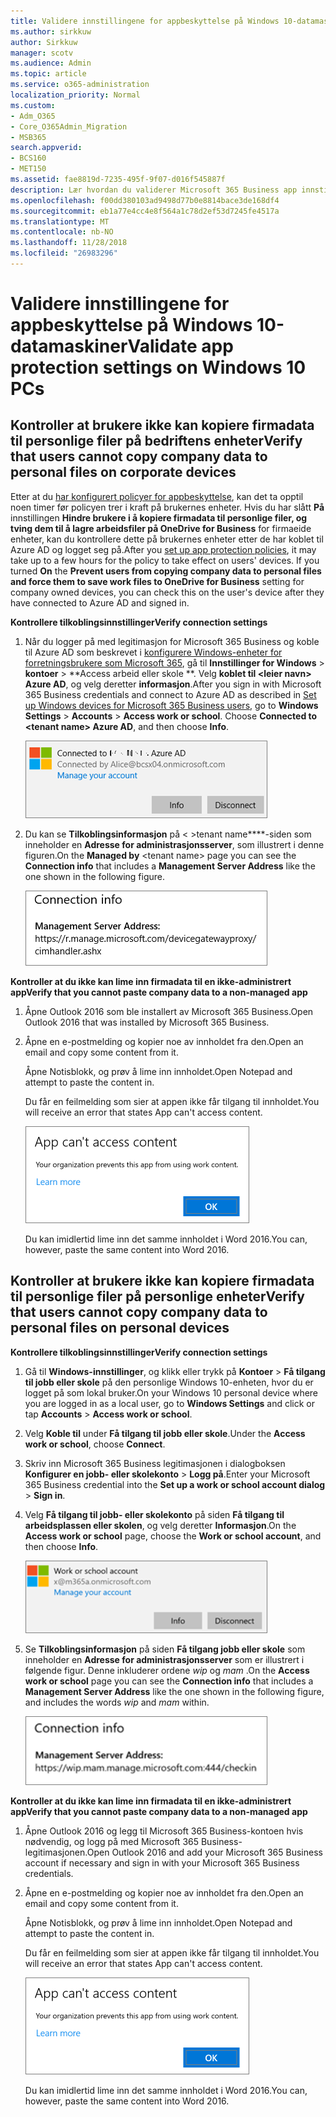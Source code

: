 ```yaml
---
title: Validere innstillingene for appbeskyttelse på Windows 10-datamaskiner
ms.author: sirkkuw
author: Sirkkuw
manager: scotv
ms.audience: Admin
ms.topic: article
ms.service: o365-administration
localization_priority: Normal
ms.custom:
- Adm_O365
- Core_O365Admin_Migration
- MSB365
search.appverid:
- BCS160
- MET150
ms.assetid: fae8819d-7235-495f-9f07-d016f545887f
description: Lær hvordan du validerer Microsoft 365 Business app innstillinger i Windows 10 enheter.
ms.openlocfilehash: f00dd380103ad9498d77b0e8814bace3de168df4
ms.sourcegitcommit: eb1a77e4cc4e8f564a1c78d2ef53d7245fe4517a
ms.translationtype: MT
ms.contentlocale: nb-NO
ms.lasthandoff: 11/28/2018
ms.locfileid: "26983296"
---
```

# <a name="validate-app-protection-settings-on-windows-10-pcs"></a><span data-ttu-id="01b68-103">Validere innstillingene for appbeskyttelse på Windows 10-datamaskiner</span><span class="sxs-lookup"><span data-stu-id="01b68-103">Validate app protection settings on Windows 10 PCs</span></span>

## <a name="verify-that-users-cannot-copy-company-data-to-personal-files-on-corporate-devices"></a><span data-ttu-id="01b68-104">Kontroller at brukere ikke kan kopiere firmadata til personlige filer på bedriftens enheter</span><span class="sxs-lookup"><span data-stu-id="01b68-104">Verify that users cannot copy company data to personal files on corporate devices</span></span>

<span data-ttu-id="01b68-p101">Etter at du [har konfigurert policyer for appbeskyttelse](protection-settings-for-windows-10-devices.md), kan det ta opptil noen timer før policyen trer i kraft på brukernes enheter. Hvis du har slått **På** innstillingen **Hindre brukere i å kopiere firmadata til personlige filer, og tving dem til å lagre arbeidsfiler på OneDrive for Business** for firmaeide enheter, kan du kontrollere dette på brukernes enheter etter de har koblet til Azure AD og logget seg på.</span><span class="sxs-lookup"><span data-stu-id="01b68-p101">After you [set up app protection policies](protection-settings-for-windows-10-devices.md), it may take up to a few hours for the policy to take effect on users' devices. If you turned **On** the **Prevent users from copying company data to personal files and force them to save work files to OneDrive for Business** setting for company owned devices, you can check this on the user's device after they have connected to Azure AD and signed in.</span></span> 
  
 <span data-ttu-id="01b68-107">**Kontrollere tilkoblingsinnstillinger**</span><span class="sxs-lookup"><span data-stu-id="01b68-107">**Verify connection settings**</span></span>
  
1. <span data-ttu-id="01b68-p102">Når du logger på med legitimasjon for Microsoft 365 Business og koble til Azure AD som beskrevet i [konfigurere Windows-enheter for forretningsbrukere som Microsoft 365](set-up-windows-devices.md), gå til **Innstillinger for Windows** \> **kontoer** \> \*\*Access arbeid eller skole \*\*. Velg **koblet til \<leier navn\> Azure AD**, og velg deretter **informasjon**.</span><span class="sxs-lookup"><span data-stu-id="01b68-p102">After you sign in with Microsoft 365 Business credentials and connect to Azure AD as described in [Set up Windows devices for Microsoft 365 Business users](set-up-windows-devices.md), go to **Windows Settings** \> **Accounts** \> **Access work or school**. Choose **Connected to \<tenant name\> Azure AD**, and then choose **Info**.</span></span>
    
    ![Click or tap Info on the Connected to Azure AD dialog.](media/a36ede2b-d1a0-4d4e-8ea7-af39b4b63890.png)
  
2. <span data-ttu-id="01b68-111">Du kan se **Tilkoblingsinformasjon** på \< \>tenant name\*\*\*\*-siden som inneholder en **Adresse for administrasjonsserver**, som illustrert i denne figuren.</span><span class="sxs-lookup"><span data-stu-id="01b68-111">On the **Managed by** \<tenant name\> page you can see the **Connection info** that includes a **Management Server Address** like the one shown in the following figure.</span></span> 
    
    ![Managed by page shows connection info of the device manager URL.](media/47515a8e-2d0c-4bea-99f0-6b2545b88a11.png)
  
 <span data-ttu-id="01b68-113">**Kontroller at du ikke kan lime inn firmadata til en ikke-administrert app**</span><span class="sxs-lookup"><span data-stu-id="01b68-113">**Verify that you cannot paste company data to a non-managed app**</span></span>
  
1. <span data-ttu-id="01b68-114">Åpne Outlook 2016 som ble installert av Microsoft 365 Business.</span><span class="sxs-lookup"><span data-stu-id="01b68-114">Open Outlook 2016 that was installed by Microsoft 365 Business.</span></span>
    
2. <span data-ttu-id="01b68-115">Åpne en e-postmelding og kopier noe av innholdet fra den.</span><span class="sxs-lookup"><span data-stu-id="01b68-115">Open an email and copy some content from it.</span></span>
    
    <span data-ttu-id="01b68-116">Åpne Notisblokk, og prøv å lime inn innholdet.</span><span class="sxs-lookup"><span data-stu-id="01b68-116">Open Notepad and attempt to paste the content in.</span></span>
    
    <span data-ttu-id="01b68-117">Du får en feilmelding som sier at appen ikke får tilgang til innholdet.</span><span class="sxs-lookup"><span data-stu-id="01b68-117">You will receive an error that states App can't access content.</span></span>
    
    ![A dialog that states app can't access content when you paste into an unmanaged app.](media/5e82b154-cf2f-43c8-ae80-b45d8ad80e56.png)
  
    <span data-ttu-id="01b68-119">Du kan imidlertid lime inn det samme innholdet i Word 2016.</span><span class="sxs-lookup"><span data-stu-id="01b68-119">You can, however, paste the same content into Word 2016.</span></span>
    
## <a name="verify-that-users-cannot-copy-company-data-to-personal-files-on-personal-devices"></a><span data-ttu-id="01b68-120">Kontroller at brukere ikke kan kopiere firmadata til personlige filer på personlige enheter</span><span class="sxs-lookup"><span data-stu-id="01b68-120">Verify that users cannot copy company data to personal files on personal devices</span></span>

 <span data-ttu-id="01b68-121">**Kontrollere tilkoblingsinnstillinger**</span><span class="sxs-lookup"><span data-stu-id="01b68-121">**Verify connection settings**</span></span>
  
1. <span data-ttu-id="01b68-122">Gå til **Windows-innstillinger**, og klikk eller trykk på **Kontoer** \> **Få tilgang til jobb eller skole** på den personlige Windows 10-enheten, hvor du er logget på som lokal bruker.</span><span class="sxs-lookup"><span data-stu-id="01b68-122">On your Windows 10 personal device where you are logged in as a local user, go to **Windows Settings** and click or tap **Accounts** \> **Access work or school**.</span></span>
    
2. <span data-ttu-id="01b68-123">Velg **Koble til** under **Få tilgang til jobb eller skole**.</span><span class="sxs-lookup"><span data-stu-id="01b68-123">Under the **Access work or school**, choose **Connect**.</span></span>
    
3. <span data-ttu-id="01b68-124">Skriv inn Microsoft 365 Business legitimasjonen i dialogboksen **Konfigurer en jobb- eller skolekonto** \> **Logg på**.</span><span class="sxs-lookup"><span data-stu-id="01b68-124">Enter your Microsoft 365 Business credential into the **Set up a work or school account dialog** \> **Sign in**.</span></span>
    
4. <span data-ttu-id="01b68-125">Velg **Få tilgang til jobb- eller skolekonto** på siden **Få tilgang til arbeidsplassen eller skolen**, og velg deretter **Informasjon**.</span><span class="sxs-lookup"><span data-stu-id="01b68-125">On the **Access work or school** page, choose the **Work or school account**, and then choose **Info**.</span></span>
    
    ![Click or tap Info on the Work or school account dalog.](media/63bd8b32-cb32-4afa-8ce0-6070ac403abc.png)
  
5. <span data-ttu-id="01b68-127">Se **Tilkoblingsinformasjon** på siden **Få tilgang jobb eller skole** som inneholder en **Adresse for administrasjonsserver** som er illustrert i følgende figur. Denne inkluderer ordene  *wip*  og  *mam*  .</span><span class="sxs-lookup"><span data-stu-id="01b68-127">On the **Access work or school** page you can see the **Connection info** that includes a **Management Server Address** like the one shown in the following figure, and includes the words  *wip*  and  *mam*  within.</span></span> 
    
    ![Managed by page shows connection info URL that includes the words mam and wpi.](media/abd4eaf4-44fa-4538-a3e8-1e0d331dfe1e.png)
  
 <span data-ttu-id="01b68-129">**Kontroller at du ikke kan lime inn firmadata til en ikke-administrert app**</span><span class="sxs-lookup"><span data-stu-id="01b68-129">**Verify that you cannot paste company data to a non-managed app**</span></span>
  
1. <span data-ttu-id="01b68-130">Åpne Outlook 2016 og legg til Microsoft 365 Business-kontoen hvis nødvendig, og logg på med Microsoft 365 Business-legitimasjonen.</span><span class="sxs-lookup"><span data-stu-id="01b68-130">Open Outlook 2016 and add your Microsoft 365 Business account if necessary and sign in with your Microsoft 365 Business credentials.</span></span>
    
2. <span data-ttu-id="01b68-131">Åpne en e-postmelding og kopier noe av innholdet fra den.</span><span class="sxs-lookup"><span data-stu-id="01b68-131">Open an email and copy some content from it.</span></span>
    
    <span data-ttu-id="01b68-132">Åpne Notisblokk, og prøv å lime inn innholdet.</span><span class="sxs-lookup"><span data-stu-id="01b68-132">Open Notepad and attempt to paste the content in.</span></span>
    
    <span data-ttu-id="01b68-133">Du får en feilmelding som sier at appen ikke får tilgang til innholdet.</span><span class="sxs-lookup"><span data-stu-id="01b68-133">You will receive an error that states App can't access content.</span></span>
    
    ![A dialog that states app can't access content when you paste into an unmanaged app.](media/5e82b154-cf2f-43c8-ae80-b45d8ad80e56.png)
  
    <span data-ttu-id="01b68-135">Du kan imidlertid lime inn det samme innholdet i Word 2016.</span><span class="sxs-lookup"><span data-stu-id="01b68-135">You can, however, paste the same content into Word 2016.</span></span>
    

